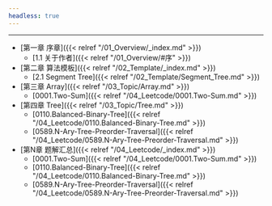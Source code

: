 ```yaml
---
headless: true
---
```


<hr>

- [第一章 序章]({{< relref "/01_Overview/_index.md" >}})
  - [1.1 关于作者]({{< relref "/01_Overview/#序" >}})
- [第二章 算法模板]({{< relref "/02_Template/_index.md" >}})
  - [2.1 Segment Tree]({{< relref "/02_Template/Segment_Tree.md" >}})
- [第三章 Array]({{< relref "/03_Topic/Array.md" >}})
  - [0001.Two-Sum]({{< relref "/04_Leetcode/0001.Two-Sum.md" >}})
- [第四章 Tree]({{< relref "/03_Topic/Tree.md" >}})
  - [0110.Balanced-Binary-Tree]({{< relref "/04_Leetcode/0110.Balanced-Binary-Tree.md" >}})
  - [0589.N-Ary-Tree-Preorder-Traversal]({{< relref "/04_Leetcode/0589.N-Ary-Tree-Preorder-Traversal.md" >}})
- [第N章 题解汇总]({{< relref "/04_Leetcode/_index.md" >}})
  - [0001.Two-Sum]({{< relref "/04_Leetcode/0001.Two-Sum.md" >}})
  - [0110.Balanced-Binary-Tree]({{< relref "/04_Leetcode/0110.Balanced-Binary-Tree.md" >}})
  - [0589.N-Ary-Tree-Preorder-Traversal]({{< relref "/04_Leetcode/0589.N-Ary-Tree-Preorder-Traversal.md" >}})
<br />
